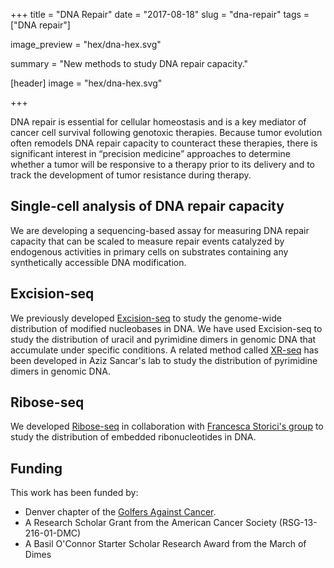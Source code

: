+++
title = "DNA Repair"
date = "2017-08-18"
slug = "dna-repair"
tags = ["DNA repair"]

image_preview = "hex/dna-hex.svg"

summary = "New methods to study DNA repair capacity."

[header]
  image = "hex/dna-hex.svg"

+++

DNA repair is essential for cellular homeostasis and is a key mediator of cancer cell survival following genotoxic therapies. Because tumor evolution often remodels DNA repair capacity to counteract these therapies, there is significant interest in “precision medicine” approaches to determine whether a tumor will be responsive to a therapy prior to its delivery and to track the development of tumor resistance during therapy.

## Single-cell analysis of DNA repair capacity

We are developing a sequencing-based assay for measuring DNA repair capacity that can be scaled to measure repair events catalyzed by endogenous activities in primary cells on substrates containing any synthetically accessible DNA modification.

## Excision-seq

We previously developed [Excision-seq](/publication/2014/bryan) to study the genome-wide distribution of modified nucleobases in DNA. We have used Excision-seq to study the distribution of uracil and pyrimidine dimers in genomic DNA that accumulate under specific conditions. A related method called [XR-seq](https://www.ncbi.nlm.nih.gov/pubmed/?term=Sancar+A+AND+XR-seq) has been developed in Aziz Sancar's lab to study the distribution of pyrimidine dimers in genomic DNA.

## Ribose-seq 

We developed [Ribose-seq](/publication/2015/koh) in collaboration with [Francesca Storici's group](http://biosci.gatech.edu/people/francesca-storici) to study the distribution of embedded ribonucleotides in DNA.


## Funding

This work has been funded by:

- Denver chapter of the [Golfers Against Cancer](/post/golfers-against-cancer).
- A Research Scholar Grant from the American Cancer Society (RSG-13-216-01-DMC)
- A Basil O'Connor Starter Scholar Research Award from the March of Dimes

